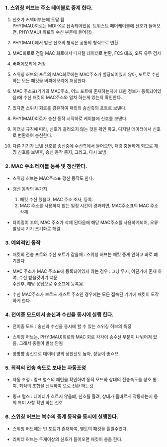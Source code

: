 ### 1. 스위칭 허브는 주소 테이블로 중계 한다.

1. 신호가 커넥터부분에 도달 됨  
   PHY(MAU)회로는 MDI-X로 접속되어있음.
   트위스트 페어케이블에 신호가 들어오면, PHY(MAU) 회로의 수신 부분에 들어감)
   
2. PHY(MAU)에서 받은 신호의 형식은 공통의 형식으로 변환 

3. MAC회로로 전달 MAC 회로에서 디지털 데이터로 변환, FCS 대조, 오류 유무 검사

4. 버퍼메모리에 저장

5. 스위칭 허브의 포트의 MAC회로에는 MAC주소가 할당되어있지 않아, 포트로 수신하는 모든 패킷을 버퍼메모리에 저장한다.

6. MAC 주소표(기기의 MAC주소, 어느 포트에 존재하는지에 대한 정보가 등록되어있음)에 수신 패킷의 MAC주소와 일치 하는게 있는지 확인한다. 

7. 있다면 스위치 회로를 경유하여 패킷의 송신측의 포트로 보낸다.

8. PHY(MAU)회로가 송신 동작  시작하로 케이블에 신호를 보낸다.

9. 이더넷 규칙에 따라, 신호가 흘러오지 않는 것을 확인 하고, 디지털 데이터에서 신호로 변환하여 송신한다.

10. 다른 기기가 보낸 신호를 송신중에 수신측에서 들어오면, 패킷 충돌하게 되므로 재밍 신호를 보낸후, 송신 동작 중지, 그리고, 다시 보냄


### 2. MAC 주소 테이블 등록 및 갱신한다.

- 스위칭 허브는 MAC주소표 갱신 동작도 한다.

- 갱신 동작의 두가지
  1. 패킷 수신 했을때, MAC 주소 조사, 등록.
  2. MAC 주소를 사용하지 않는 일정 시간이 경과되면, MAC주소표의 MAC 주소 삭제

- 타이밍이 꼬여, MAC 주소가 삭제 된다음에 해당 MAC주소를 사용하게되어, 오류 발생시 기기 초기화로 해결

### 3. 예외적인 동작

- 패킷의 전송 포트와 수신 포트가 같을때 : 스위칭 허브는 패킷 중계 안하고 바로 폐기한다.

- MAC 주소가 MAC 주소표에 등록되어있지 않는 경우 : 그냥 무시, 어딘가에 존재 하여, 수신 받을것이기 떄문  
  수신후, 해당 응답으로 주소표에 등록됨.

- 수신 MAC주소가 브로드 캐스트 주소인 경우에는 모든 접속된 기기에 패킷이 도작하게 한다.

### 4. 전이중 모드에서 송신과 수신을 동시에 실행 한다.

- 전이중 모드 : 송신과 수신을 동시에 할 수 있는 스위칭 허브의 특징

- 스위칭 허브는, PHY(MAU)회로와 MAC 회로 각각이 송수신 부분이 나뉘어져 있음, 그래서 충돌이 발생 안됨

- 양방향 송신으로 데이터 양의 상한선도 높아, 성능이 좋ㅇ므.

### 5. 최적의 전송 속도로 보내는 자동조정

- 자동 조정 : 링크 펄스의 패턴을 확인하여 동작 모드와 상대의 전송속도를 상호 통지, 최적의 조합을 선택하여 으로 전환 하는것

- 링크 펄스 : 데이터가 흐르지 않을떄, 신호를 흘려, 상대가 올바르게 작동하는지 등의 특이 사항 확인 하는 신호

### 6. 스위칭 허브는 복수의 중계 동작을 동시에 실행한다.

- 스위칭 허브에는 빈 포트가 존재하여, 별도의 패킷을 흘릴수있다.

- 리피터 허브는 두개이상의 신호가 들어오면 패킷이 충돌 한다.
